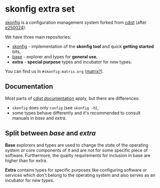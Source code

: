 # skonfig extra set

[skonfig](https://skonfig.li) is a configuration management system forked from [cdist](https://cdi.st)
(after [e250024](https://code.ungleich.ch/ungleich-public/cdist/commit/e2500248f2ddc83129e77f2e6b8dffb64904dbae)).

We have three main repositories:

* [skonfig](https://github.com/skonfig/skonfig) - implementation of the **skonfig tool** and quick **getting started** bits,
* [base](https://github.com/skonfig/base) - explorer and types for **general use**,
* **extra** - **special purpose** types and incubator for new types.

You can find us in `#skonfig:matrix.org` ([matrix?](https://matrix.org/faq/)).

## Documentation

Most parts of [cdist documentation](https://www.cdi.st/manual/latest/) apply, but there are differences:

* `skonfig` does only `config` (see `skonfig -h`),
* some types behave differently and it's recommended to consult manuals in *base* and *extra*.

## Split between *base* and *extra*

**Base** explorers and types are used to change the state of the operating
system or core components of it and are not for some specific piece of
software. Furthermore, the quality requirements for inclusion in base are
higher than for extra.

**Extra** contains types for specific purposes like configuring software or
services which don't belong to the operating system and also serves as an
incubator for new types.
